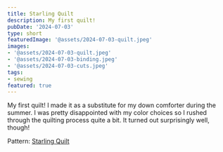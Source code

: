 ```yaml
---
title: Starling Quilt
description: My first quilt!
pubDate: '2024-07-03'
type: short
featuredImage: '@assets/2024-07-03-quilt.jpeg'
images:
- '@assets/2024-07-03-quilt.jpeg'
- '@assets/2024-07-03-binding.jpeg'
- '@assets/2024-07-03-cuts.jpeg'
tags:
- sewing
featured: true
---
```


My first quilt! I made it as a substitute for my down comforter 
during the summer. I was pretty disappointed with my color choices so I rushed through the quilting process quite a bit. It turned out surprisingly well, though!

Pattern: [Starling Quilt](https://suzyquilts.com/shop/starling-quilt-pattern-download/)